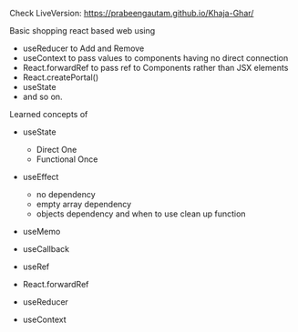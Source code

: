 Check LiveVersion: https://prabeengautam.github.io/Khaja-Ghar/

Basic shopping react based web using
- useReducer to Add and Remove
- useContext to pass values to components having no direct connection
- React.forwardRef to pass ref to Components rather than JSX elements
- React.createPortal()
- useState
- and so on. 

Learned concepts of

- useState

  - Direct One
  - Functional Once

- useEffect

  - no dependency
  - empty array dependency
  - objects dependency and when to use clean up function

- useMemo
- useCallback
- useRef
- React.forwardRef
- useReducer
- useContext
